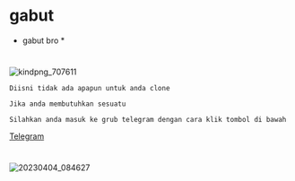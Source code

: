 # gabut
* gabut bro *
#

![kindpng_707611](https://user-images.githubusercontent.com/124151847/229637361-fc53bc5c-fdfb-418c-a6c1-9072e3356062.png)
```
Diisni tidak ada apapun untuk anda clone
```
```
Jika anda membutuhkan sesuatu
```
```
Silahkan anda masuk ke grub telegram dengan cara klik tombol di bawah
```
[Telegram](https://t.me/kutu_Moba57)
#

![20230404_084627](https://user-images.githubusercontent.com/124151847/229665288-41ef314e-491b-4edf-a28f-28c1d43d3f14.png)
